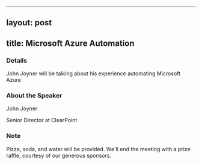 
---
layout: post
---
title: Microsoft Azure Automation
---

### Details
John Joyner will be talking about his experience automating Microsoft Azure

### About the Speaker

John Joyner

Senior Director at ClearPoint
### Note
Pizza, soda, and water will be provided. We'll end the meeting with a prize raffle, courtesy of our generous sponsors.
